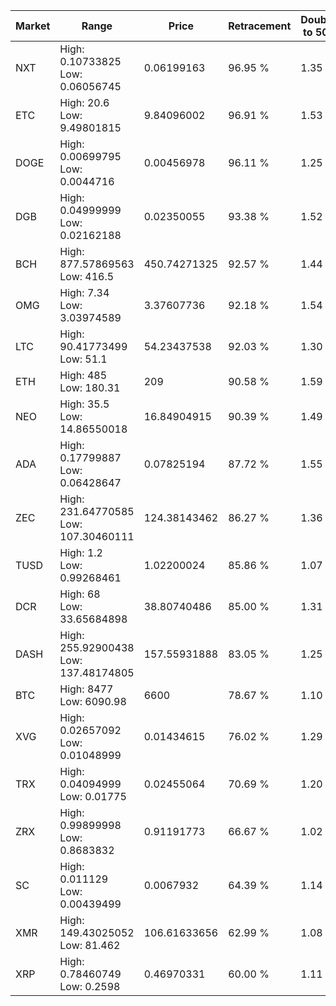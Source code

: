 | Market | Range | Price| Retracement | Doubles to 50% |
| --- | --- | --- | --- | --- |
| NXT | High: 0.10733825<br />Low: 0.06056745 | 0.06199163 | 96.95 % | 1.35 |
| ETC | High: 20.6<br />Low: 9.49801815 | 9.84096002 | 96.91 % | 1.53 |
| DOGE | High: 0.00699795<br />Low: 0.0044716 | 0.00456978 | 96.11 % | 1.25 |
| DGB | High: 0.04999999<br />Low: 0.02162188 | 0.02350055 | 93.38 % | 1.52 |
| BCH | High: 877.57869563<br />Low: 416.5 | 450.74271325 | 92.57 % | 1.44 |
| OMG | High: 7.34<br />Low: 3.03974589 | 3.37607736 | 92.18 % | 1.54 |
| LTC | High: 90.41773499<br />Low: 51.1 | 54.23437538 | 92.03 % | 1.30 |
| ETH | High: 485<br />Low: 180.31 | 209 | 90.58 % | 1.59 |
| NEO | High: 35.5<br />Low: 14.86550018 | 16.84904915 | 90.39 % | 1.49 |
| ADA | High: 0.17799887<br />Low: 0.06428647 | 0.07825194 | 87.72 % | 1.55 |
| ZEC | High: 231.64770585<br />Low: 107.30460111 | 124.38143462 | 86.27 % | 1.36 |
| TUSD | High: 1.2<br />Low: 0.99268461 | 1.02200024 | 85.86 % | 1.07 |
| DCR | High: 68<br />Low: 33.65684898 | 38.80740486 | 85.00 % | 1.31 |
| DASH | High: 255.92900438<br />Low: 137.48174805 | 157.55931888 | 83.05 % | 1.25 |
| BTC | High: 8477<br />Low: 6090.98 | 6600 | 78.67 % | 1.10 |
| XVG | High: 0.02657092<br />Low: 0.01048999 | 0.01434615 | 76.02 % | 1.29 |
| TRX | High: 0.04094999<br />Low: 0.01775 | 0.02455064 | 70.69 % | 1.20 |
| ZRX | High: 0.99899998<br />Low: 0.8683832 | 0.91191773 | 66.67 % | 1.02 |
| SC | High: 0.011129<br />Low: 0.00439499 | 0.0067932 | 64.39 % | 1.14 |
| XMR | High: 149.43025052<br />Low: 81.462 | 106.61633656 | 62.99 % | 1.08 |
| XRP | High: 0.78460749<br />Low: 0.2598 | 0.46970331 | 60.00 % | 1.11 |
